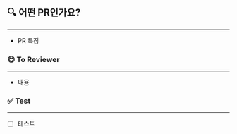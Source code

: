 <!-- PR 내용
어떤 작업을 했는지 작성해주세요!
PR이 너무 크면 너무 많은 내용이 들어가겠죠?
-->
## 🔍 어떤 PR인가요?

---

- PR 특징


<!-- 리뷰어에게
어떤 부분을 자세하게 리뷰할지 서술해주세요.
-->
### 😋 To Reviewer

---


- 내용

<!-- 테스트 
반영한 테스트 메서드 이름과 어떤 테스트를 했는지 작성해주세요.
(ex. save_Fail_ByDuplicateEmail : 중복된 이메일로 저장 실패 테스트 작성)
-->
### ✅ Test

---

- [ ] 테스트
